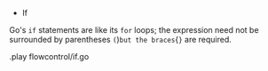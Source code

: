 * If

Go's `if` statements are like its `for` loops; the expression need not be
surrounded by parentheses `(`)` but the braces `{`}` are required.

.play flowcontrol/if.go
